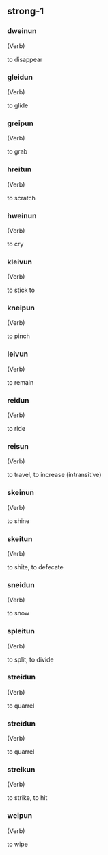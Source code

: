 ## strong-1

### dweinun

(Verb)

to disappear

### gleidun

(Verb)

to glide

### greipun

(Verb)

to grab

### hreitun

(Verb)

to scratch

### hweinun

(Verb)

to cry

### kleivun

(Verb)

to stick to

### kneipun

(Verb)

to pinch

### leivun

(Verb)

to remain

### reidun

(Verb)

to ride

### reisun

(Verb)

to travel, to increase (intransitive)

### skeinun

(Verb)

to shine

### skeitun

(Verb)

to shite, to defecate

### sneidun

(Verb)

to snow

### spleitun

(Verb)

to split, to divide

### streidun

(Verb)

to quarrel

### streidun

(Verb)

to quarrel

### streikun

(Verb)

to strike, to hit

### weipun

(Verb)

to wipe
